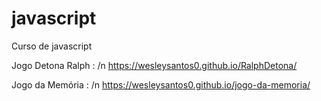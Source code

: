 # javascript
 Curso de javascript

 Jogo Detona Ralph : /n
 https://wesleysantos0.github.io/RalphDetona/

 Jogo da Memória : /n
 https://wesleysantos0.github.io/jogo-da-memoria/
 
